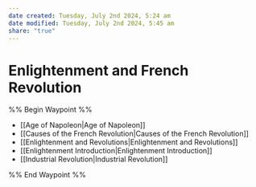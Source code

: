 ```yaml
---
date created: Tuesday, July 2nd 2024, 5:24 am
date modified: Tuesday, July 2nd 2024, 5:45 am
share: "true"
---
```


# Enlightenment and French Revolution

%% Begin Waypoint %%
- [[Age of Napoleon|Age of Napoleon]]
- [[Causes of the French Revolution|Causes of the French Revolution]]
- [[Enlightenment and Revolutions|Enlightenment and Revolutions]]
- [[Enlightenment Introduction|Enlightenment Introduction]]
- [[Industrial Revolution|Industrial Revolution]]

%% End Waypoint %%